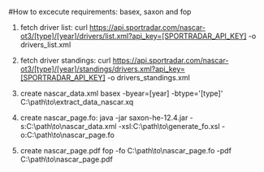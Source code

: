 #How to excecute
requirements: basex, saxon and fop

1) fetch driver list:
   curl https://api.sportradar.com/nascar-ot3/[type]/[year]/drivers/list.xml?api_key=[SPORTRADAR_API_KEY] -o drivers_list.xml
   
3) fetch driver standings:
   curl https://api.sportradar.com/nascar-ot3/[type]/[year]/standings/drivers.xml?api_key=[SPORTRADAR_API_KEY] -o drivers_standings.xml
   
4) create nascar_data.xml
   basex -byear=[year] -btype='[type]' C:\path\to\extract_data_nascar.xq

6) create nascar_page.fo:
   java -jar saxon-he-12.4.jar -s:C:\path\to\nascar_data.xml -xsl:C:\path\to\generate_fo.xsl -o:C:\path\to\nascar_page.fo
   
7) create nascar_page.pdf
   fop -fo C:\path\to\nascar_page.fo -pdf C:\path\to\nascar_page.pdf
   
